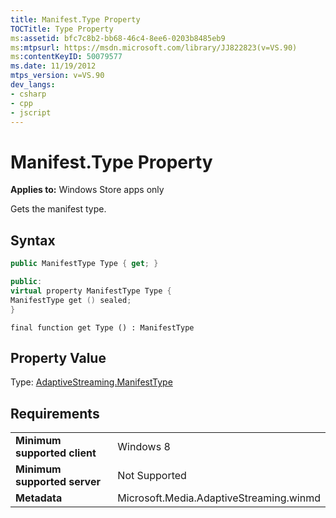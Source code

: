```yaml
---
title: Manifest.Type Property
TOCTitle: Type Property
ms:assetid: bfc7c8b2-bb68-46c4-8ee6-0203b8485eb9
ms:mtpsurl: https://msdn.microsoft.com/library/JJ822823(v=VS.90)
ms:contentKeyID: 50079577
ms.date: 11/19/2012
mtps_version: v=VS.90
dev_langs:
- csharp
- cpp
- jscript
---
```


# Manifest.Type Property

**Applies to:** Windows Store apps only

Gets the manifest type.

## Syntax

```csharp
public ManifestType Type { get; }
```

```cpp
public:
virtual property ManifestType Type {
ManifestType get () sealed;
}
```

```jscript
final function get Type () : ManifestType
```

## Property Value

Type: [AdaptiveStreaming.ManifestType](manifesttype-enumeration.md)

## Requirements

|||
|--- |--- |
|**Minimum supported client**|Windows 8|
|**Minimum supported server**|Not Supported|
|**Metadata**|Microsoft.Media.AdaptiveStreaming.winmd|

